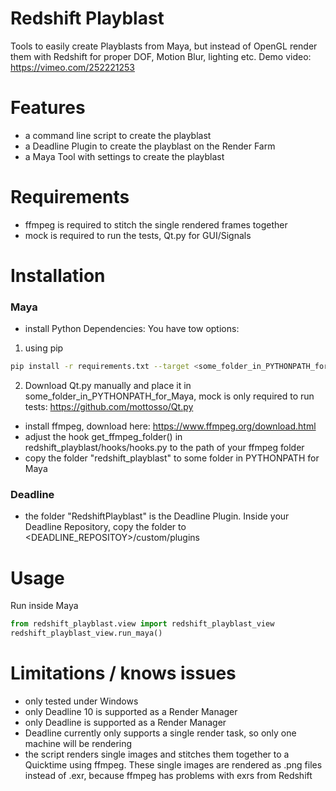 # Redshift Playblast

Tools to easily create Playblasts from Maya, but instead of OpenGL render them with Redshift for proper DOF, Motion Blur, lighting etc.
Demo video: https://vimeo.com/252221253
# Features
- a command line script to create the playblast
- a Deadline Plugin to create the playblast on the Render Farm
- a Maya Tool with settings to create the playblast

# Requirements
- ffmpeg is required to stitch the single rendered frames together
- mock is required to run the tests, Qt.py for GUI/Signals

# Installation
### Maya
- install Python Dependencies:
You have tow options:
1. using pip
```sh
pip install -r requirements.txt --target <some_folder_in_PYTHONPATH_for_Maya>
```
2. Download Qt.py manually and place it in some_folder_in_PYTHONPATH_for_Maya, mock is only required to run tests:
https://github.com/mottosso/Qt.py
- install ffmpeg, download here: https://www.ffmpeg.org/download.html
- adjust the hook get_ffmpeg_folder() in redshift_playblast/hooks/hooks.py to the path of your ffmpeg folder
- copy the folder "redshift_playblast" to some folder in PYTHONPATH for Maya

### Deadline
- the folder "RedshiftPlayblast" is the Deadline Plugin. Inside your Deadline Repository, copy the folder to <DEADLINE_REPOSITOY>/custom/plugins

# Usage
Run inside Maya 
```python
from redshift_playblast.view import redshift_playblast_view
redshift_playblast_view.run_maya()
```
# Limitations / knows issues
- only tested under Windows
- only Deadline 10 is supported as a Render Manager
- only Deadline is supported as a Render Manager
- Deadline currently only supports a single render task, so only one machine will be rendering
- the script renders single images and stitches them together to a Quicktime using ffmpeg. These single images are rendered as .png files instead of .exr,
because ffmpeg has problems with exrs from Redshift

